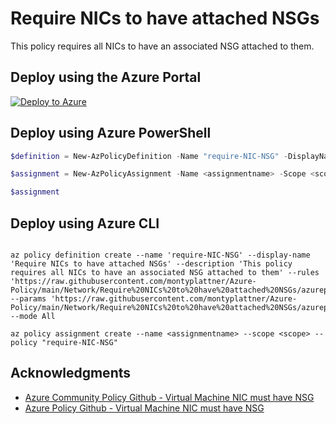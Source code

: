 # Require NICs to have attached NSGs

This policy requires all NICs to have an associated NSG attached to them.

## Deploy using the Azure Portal

[![Deploy to Azure](http://azuredeploy.net/deploybutton.png)](https://portal.azure.com/#blade/Microsoft_Azure_Policy/CreatePolicyDefinitionBlade/uri/https%3A%2F%2Fraw.githubusercontent.com%2Fmontyplattner%2FAzure-Policy%2Fmain%2FNetwork%2FRequire%2520NICs%2520to%2520have%2520attached%2520NSGs%2Fazurepolicy.json)

## Deploy using Azure PowerShell

````powershell
$definition = New-AzPolicyDefinition -Name "require-NIC-NSG" -DisplayName "Require NICs to have attached NSGs" -description "This policy requires all NICs to have an associated NSG attached to them" -Policy 'https://raw.githubusercontent.com/montyplattner/Azure-Policy/main/Network/Require%20NICs%20to%20have%20attached%20NSGs/azurepolicy.rules.json' -Parameter 'https://raw.githubusercontent.com/montyplattner/Azure-Policy/main/Network/Require%20NICs%20to%20have%20attached%20NSGs/azurepolicy.parameters.json' -Mode All

$assignment = New-AzPolicyAssignment -Name <assignmentname> -Scope <scope>  -PolicyDefinition $definition

$assignment 
````



## Deploy using Azure CLI

````cli

az policy definition create --name 'require-NIC-NSG' --display-name 'Require NICs to have attached NSGs' --description 'This policy requires all NICs to have an associated NSG attached to them' --rules 'https://raw.githubusercontent.com/montyplattner/Azure-Policy/main/Network/Require%20NICs%20to%20have%20attached%20NSGs/azurepolicy.rules.json' --params 'https://raw.githubusercontent.com/montyplattner/Azure-Policy/main/Network/Require%20NICs%20to%20have%20attached%20NSGs/azurepolicy.parameters.json' --mode All

az policy assignment create --name <assignmentname> --scope <scope> --policy "require-NIC-NSG" 

````

## Acknowledgments
* [Azure Community Policy Github - Virtual Machine NIC must have NSG](https://github.com/Azure/Community-Policy/tree/master/Policies/Network/Virtual%20Machine%20NIC%20must%20have%20NSG)
* [Azure Policy Github - Virtual Machine NIC must have NSG](https://github.com/Azure/azure-policy/tree/master/samples/Network/enforce-nsg-on-nic)
